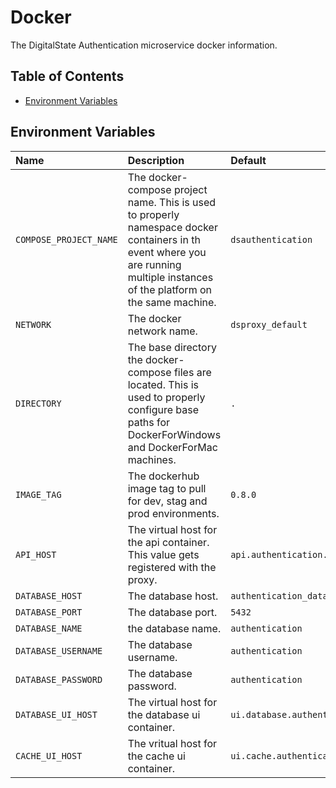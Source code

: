 # Docker

The DigitalState Authentication microservice docker information.

## Table of Contents

- [Environment Variables](#environment-variables)

## Environment Variables

| Name | Description | Default |
| :--- | :---------- | :------ |
| `COMPOSE_PROJECT_NAME` | The docker-compose project name. This is used to properly namespace docker containers in th event where you are running multiple instances of the platform on the same machine. | `dsauthentication` |
| `NETWORK` | The docker network name. | `dsproxy_default` |
| `DIRECTORY` | The base directory the docker-compose files are located. This is used to properly configure base paths for DockerForWindows and DockerForMac machines. | `.` |
| `IMAGE_TAG` | The dockerhub image tag to pull for dev, stag and prod environments. | `0.8.0` |
| `API_HOST` | The virtual host for the api container. This value gets registered with the proxy. | `api.authentication.ds` |
| `DATABASE_HOST` | The database host. | `authentication_database` |
| `DATABASE_PORT` | The database port. | `5432` |
| `DATABASE_NAME` | the database name. | `authentication` |
| `DATABASE_USERNAME` | The database username. | `authentication` |
| `DATABASE_PASSWORD` | The database password. | `authentication` |
| `DATABASE_UI_HOST` | The virtual host for the database ui container. | `ui.database.authentication.ds` |
| `CACHE_UI_HOST` | The vritual host for the cache ui container. | `ui.cache.authentication.ds` |
